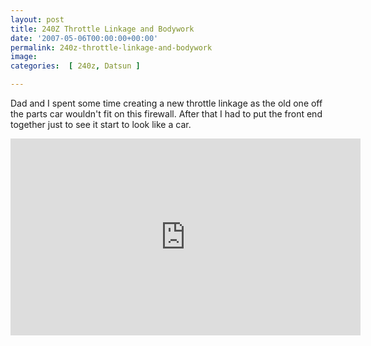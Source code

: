 ```yaml
---
layout: post
title: 240Z Throttle Linkage and Bodywork
date: '2007-05-06T00:00:00+00:00'
permalink: 240z-throttle-linkage-and-bodywork
image: 
categories:  [ 240z, Datsun ]

---
```


Dad and I spent some time creating a new throttle linkage as the old one off the parts car wouldn't fit on this firewall. After that I had to put the front end together just to see it start to look like a car.

<iframe width="560" height="315" src="https://www.youtube.com/embed/gUx4mhIfb38?si=4jfUIXwi4IV7oFW4" title="YouTube video player" frameborder="0" allow="accelerometer; autoplay; clipboard-write; encrypted-media; gyroscope; picture-in-picture; web-share" referrerpolicy="strict-origin-when-cross-origin" allowfullscreen></iframe>